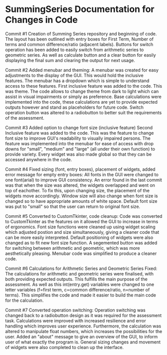 # SummingSeries Documentation for Changes in Code
Commit #1
Creation of Summing Series repository and beginning of code. The layout has been outlined with entry boxes for First Term, Number of terms and common difference/ratio (adjacent labels). Buttons for switch operation has been added to easily switch from arithmetic series to geometric series. As well as calculate button and a clear button for easily displaying the final sum and clearing the output for next usage.

Commit #2
Added menubar and theming:
A menubar was created for easy adjustments to the display of the GUI. This would hold the inclusive features. The menubar has a dropdown which is simple to understand access to these features. First inclusive feature was added to the code. This was theme. The code allows to change theme from dark to light which can assist in visual impairments or simply as preference. Base calculations were implemented into the code, these calculations are yet to provide expected outputs however and stand as placeholders for future code. Switch operation button was altered to a radiobutton to better suit the requirements of the assessment.

Commit #3
Added option to change font size (inclusive feature)
Second Inclusive feature was added to the code. This was the feature to change font size to improve GUI's readability to visually impaired persons. The feature was implemented into the menubar for ease of access with drop downs for "small", "medium" and "large" (all under their own function) to provide variety. Every widget was also made global so that they can be accessed anywhere in the code.

Commit #4
Fixed sizing (font, entry boxes), placement of widgets, added error message for empty entry boxes:
All fonts in the GUI were changed to one font(arial) to improve GUI consistency. An error found in the last commit was that when the size was altered, the widgets overlapped and went on top of eachother. To fix this, upon changing size, the placement of the widgets move accordingly. Window size will also change when font size is changed so to have appropriate amounts of white space. Default font size was put to "small" so that the user can return to original font size.

Commit #5
Converted to CustomTkinter, code cleanup:
Code was converted to CustomTkinter as the features on it allowed the GUI to increase in terms of ergonomics. Font size functions were cleaned up using widget scaling which adjusted postion and size simultaneously, giving a cleaner code that can be more easily interpreted. Default positioning of widgets were also changed as to fit new font size function. A segemented button was added for switching between arithmetic and geometric, which was more aesthetically pleasing. Menubar code was simplified to produce a cleaner code.

Commit #6
Calculations for Arithmetic Series and Geometric Series Fixed:
The calculations for arithmetic and geometric series were finalised, with both providing expected outputs. This fulfills the main purpose of the assessment. As well as this int(entry.get) variables were changed to one letter variables (f=first term, c=common difference/ratio, n=number of terms). This simplifies the code and made it easier to build the main code for the calculation.

Commit #7
Converted operation switching:
Operation switching was changed back to a radiobutton design as it was required for the assessment task. Calculations were improved with increased resilience and error handling which improves user experience. Furthermore, the calculation was altered to manipulate float numbers, which increases the possibilities for the user. Added an "about" message to give an overview of the GUI, to inform user of what exactly the program is. General sizing changes and movement of widgets were also completed to clean up the interface.

